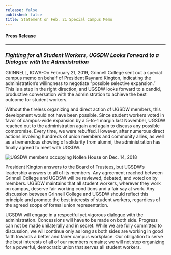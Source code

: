 ```yaml
---
release: false
published: false
title: Statement on Feb. 21 Special Campus Memo
---
```

#### Press Release

***

### *Fighting for all Student Workers, UGSDW Looks Forward to a Dialogue with the Administration*


GRINNELL, IOWA-On February 21, 2019, Grinnell College sent out a special campus memo on behalf of President Raynard Kington, indicating the administration’s willingness to negotiate “possible selective expansion.” This is a step in the right direction, and UGSDW looks forward to a candid, productive conversation with the administration to achieve the best outcome for student workers. 

Without the tireless organizing and direct action of UGSDW members, this development would not have been possible. Since student workers voted in favor of campus-wide expansion by a 5-to-1 margin last November, UGSDW reached out to the administration again and again to discuss any possible compromise. Every time, we were rebuffed. However, after numerous direct actions involving hundreds of union members and community allies, as well as a tremendous showing of solidarity from alumni, the administration has finally agreed to meet with UGSDW. 

![UGSDW members occupying Nollen House on Dec. 14, 2018]({{site.baseurl}}/assets/news/20181214.UnionDirectAction.004.jpg)

President Kington answers to the Board of Trustees, but UGSDW’s leadership answers to all of its members. Any agreement reached between Grinnell College and UGDSW will be reviewed, debated, and voted on by members. UGSDW maintains that all student workers, wherever they work on campus, deserve fair working conditions and a fair say at work. Any discussion between Grinnell College and UGSDW should reflect this principle and promote the best interests of student workers, regardless of the agreed scope of formal union representation. 

UGSDW will engage in a respectful yet vigorous dialogue with the administration. Concessions will have to be made on both side. Progress can not be made unilaterally and in secret.  While we are fully committed to discussion, we will continue only as long as both sides are working in good faith towards a better and fairer campus workplace. Our obligation to serve the best interests of all of our members remains; we will not stop organizing for a powerful, democratic union that serves all student workers.
